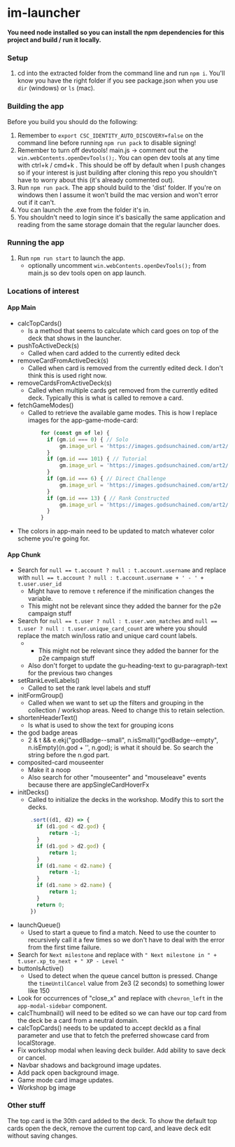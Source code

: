 # im-launcher

**You need node installed so you can install the npm dependencies for this project and build / run it locally.**

### Setup

1. cd into the extracted folder from the command line and run `npm i`. You'll know you have the right folder if you see 
package.json when you use `dir` (windows) or `ls` (mac).

### Building the app
Before you build you should do the following:

1. Remember to `export CSC_IDENTITY_AUTO_DISCOVERY=false` on the command line before
running `npm run pack` to disable signing!
2. Remember to turn off devtools! main.js -> comment out the `win.webContents.openDevTools();`. You can open dev tools 
at any time with ctrl+k / cmd+k . This should be off by default when I push changes so if your interest is just building
after cloning this repo you shouldn't have to worry about this (it's already commented out).
3. Run `npm run pack`. The app should build to the 'dist' folder. If you're on windows then I assume it won't build the 
mac version and won't error out if it can't.
4. You can launch the .exe from the folder it's in. 
5. You shouldn't need to login since it's basically the same application and reading from the same storage domain that
the regular launcher does.

### Running the app

1. Run `npm run start` to launch the app. 
   - optionally uncomment `win.webContents.openDevTools();` from main.js so dev tools open on app launch.


### Locations of interest
#### App Main
- calcTopCards() 
  - Is a method that seems to calculate which card goes on top of the deck that shows in the launcher.
- pushToActiveDeck(s)
  - Called when card added to the currently edited deck
- removeCardFromActiveDeck(s)
  - Called when card is removed from the currently edited deck. I don't think this is used
right now.
- removeCardsFromActiveDeck(s)
  - Called when multiple cards get removed from the currently edited deck. Typically
this is what is called to remove a card.
- fetchGameModes()
  - Called to retrieve the available game modes. This is how I replace images for the app-game-mode-card:
    ```javascript
        for (const gm of le) {
          if (gm.id === 0) { // Solo
              gm.image_url = 'https://images.godsunchained.com/art2/1024/1492.jpg';
          }
          if (gm.id === 101) { // Tutorial
              gm.image_url = 'https://images.godsunchained.com/art2/1024/16.jpg';
          }
          if (gm.id === 6) { // Direct Challenge
              gm.image_url = 'https://images.godsunchained.com/art2/1280/42.jpg';
          }
          if (gm.id === 13) { // Rank Constructed
              gm.image_url = 'https://images.godsunchained.com/art2/1280/101305.jpg';
          }
        }
    ```
- The colors in app-main need to be updated to match whatever color scheme you're going for.

#### App Chunk
- Search for `null == t.account ? null : t.account.username` and replace with `null == t.account ? null : t.account.username + ' - ' + t.user.user_id`
  - Might have to remove `t` reference if the minification changes the variable.
  - This might not be relevant since they added the banner for the p2e campaign stuff
- Search for `null == t.user ? null : t.user.won_matches` and `null == t.user ? null : t.user.unique_card_count` are where
you should replace the match win/loss ratio and unique card count labels.
  - - This might not be relevant since they added the banner for the p2e campaign stuff
  - Also don't forget to update the gu-heading-text to gu-paragraph-text for the previous two changes
- setRankLevelLabels()
  - Called to set the rank level labels and stuff
- initFormGroup()
  - Called when we want to set up the filters and grouping in the collection / workshop
areas. Need to change this to retain selection.
- shortenHeaderText()
  - Is what is used to show the text for grouping icons
- the god badge areas
  - 2 & t && e.ekj("godBadge--small", n.isSmall)("godBadge--empty", n.isEmpty)(n.god + '', n.god); is what it should be.
So search the string before the n.god part.
- composited-card mouseenter
  - Make it a noop
  - Also search for other "mouseenter" and "mouseleave" events because there are appSingleCardHoverFx
- initDecks()
  - Called to initialize the decks in the workshop. Modify this to sort the decks.
  ```javascript
      .sort((d1, d2) => {
        if (d1.god < d2.god) {
            return -1;
        }
        if (d1.god > d2.god) {
            return 1;
        }
        if (d1.name < d2.name) {
            return -1;
        }
        if (d1.name > d2.name) {
            return 1;
        }
        return 0;
      })   
  ```
- launchQueue()
  - Used to start a queue to find a match. Need to use the counter to recursively call it
a few times so we don't have to deal with the error from the first time failure.
- Search for `Next milestone` and replace with `" Next milestone in " + t.user.xp_to_next + " XP - Level "` 
- buttonIsActive()
  - Used to detect when the queue cancel button is pressed. Change the `timeUntilCancel` value from 2e3 (2 seconds) to 
something lower like 150
- Look for occurrences of "close_x" and replace with `chevron_left` in the `app-modal-sidebar` component.
- calcThumbnail() will need to be edited so we can have our top card from the deck be a card from a neutral domain.
- calcTopCards() needs to be updated to accept deckId as a final parameter and use that to fetch the preferred showcase
card from localStorage.
- Fix workshop modal when leaving deck builder. Add ability to save deck or cancel.
- Navbar shadows and background image updates.
- Add pack open background image.
- Game mode card image updates.
- Workshop bg image

### Other stuff

The top card is the 30th card added to the deck. To show the default top cards open the deck, remove the current 
top card, and leave deck edit without saving changes. 

